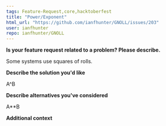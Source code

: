 ```yaml
---
tags: Feature-Request,core,hacktoberfest
title: "Power/Exponent"
html_url: "https://github.com/ianfhunter/GNOLL/issues/203"
user: ianfhunter
repo: ianfhunter/GNOLL
---
```


**Is your feature request related to a problem? Please describe.**
<!-- A clear and concise description of what the problem is. Ex. I'm always frustrated when [...] -->

Some systems use squares of rolls. 

**Describe the solution you'd like**
<!-- A clear and concise description of what you want to happen. Provide an example if possible -->

A^B 

**Describe alternatives you've considered**
<!-- A clear and concise description of any alternative solutions or features you've considered. -->
A**B

**Additional context**
<!-- Add any other context or screenshots about the feature request here. -->
